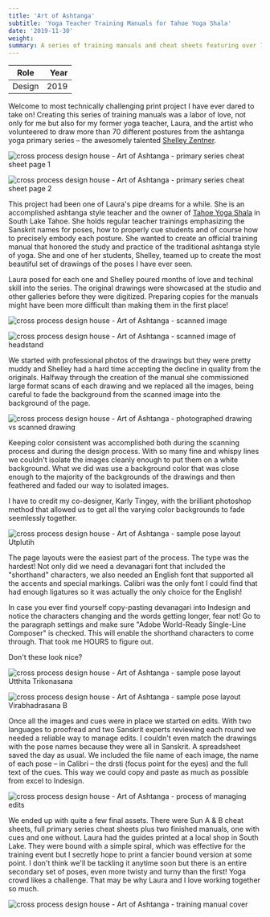 ```yaml
---
title: 'Art of Ashtanga'
subtitle: 'Yoga Teacher Training Manuals for Tahoe Yoga Shala'
date: '2019-11-30'
weight: 
summary: A series of training manuals and cheat sheets featuring over 70 hand-drawn pencil illustrations of each pose in the ashtanga yoga primary series. 
---
```


| Role | Year |
| ----------- | -----------: |
| Design | 2019 |

Welcome to most technically challenging print project I have ever dared to take on! Creating this series of training manuals was a labor of love, not only for me but also for my former yoga teacher, Laura, and the artist who volunteered to draw more than 70 different postures from the ashtanga yoga primary series – the awesomely talented [Shelley Zentner](http://shelleyzen.us/home/catalog/art-of-astanga/). 

![cross process design house - Art of Ashtanga - primary series cheat sheet page 1](/images/work/tahoeyogashala/cross-process-design-house-Ashtanga-Yoga-Primary-Series-CHEAT-SHEET-pg1.jpg "Ashtanga Yoga Primary Series Training Manual - primary series cheat sheet page 1")

![cross process design house - Art of Ashtanga - primary series cheat sheet page 2](/images/work/tahoeyogashala/cross-process-design-house-Ashtanga-Yoga-Primary-Series-CHEAT-SHEET-pg2.jpg "Ashtanga Yoga Primary Series Training Manual - primary series cheat sheet page 2")

This project had been one of Laura's pipe dreams for a while. She is an accomplished ashtanga style teacher and the owner of [Tahoe Yoga Shala](https://tahoeyogashala.com) in South Lake Tahoe. She holds regular teacher trainings emphasizing the Sanskrit names for poses, how to properly cue students and of course how to precisely embody each posture. She wanted to create an official training manual that honored the study and practice of the traditional ashtanga style of yoga. She and one of her students, Shelley, teamed up to create the most beautiful set of drawings of the poses I have ever seen. 

Laura posed for each one and Shelley poured months of love and techinal skill into the series. The original drawings were showcased at the studio and other galleries before they were digitized. Preparing copies for the manuals might have been more difficult than making them in the first place!  

![cross process design house - Art of Ashtanga - scanned image](/images/work/tahoeyogashala/cross-process-design-house-Art_of_Ashtanga_scanned-drawing-sample1.jpg "Ashtanga Yoga Primary Series Training Manual - scanned image of original illustration by Shelley Zentner")   

![cross process design house - Art of Ashtanga - scanned image of headstand](/images/work/tahoeyogashala/cross-process-design-house-Art_of_Ashtanga_scanned-drawing-sample2.jpg "Ashtanga Yoga Primary Series Training Manual - scanned image of original illustration of headstand by Shelley Zentner") 

We started with professional photos of the drawings but they were pretty muddy and Shelley had a hard time accepting the decline in quality from the originals. Halfway through the creation of the manual she commissioned large format scans of each drawing and we replaced all the images, being careful to fade the background from the scanned image into the background of the page. 

![cross process design house - Art of Ashtanga - photographed drawing vs scanned drawing](/images/work/tahoeyogashala/cross-process-design-house-Art_of_Ashtanga_scanned-photo-vs-scan.jpg "Ashtanga Yoga Primary Series Training Manual - photo and scan of drawing side by side")

Keeping color consistent was accomplished both during the scanning process and during the design process. With so many fine and whispy lines we couldn't isolate the images cleanly enough to put them on a white background. What we did was use a background color that was close enough to the majority of the backgrounds of the drawings and then feathered and faded our way to isolated images. 

I have to credit my co-designer, Karly Tingey, with the brilliant photoshop method that allowed us to get all the varying color backgrounds to fade seemlessly together. 

![cross process design house - Art of Ashtanga - sample pose layout Utplutih](/images/work/tahoeyogashala/cross-process-design-house-Art_of_Ashtanga_Teacher_Training_Manual_Utplutih.jpg "Ashtanga Yoga Primary Series Training Manual - Utplutih pose page layout")

The page layouts were the easiest part of the process. The type was the hardest! Not only did we need a devanagari font that included the "shorthand" characters, we also needed an English font that supported all the accents and special markings. Calibri was the only font I could find that had enough ligatures so it was actually the only choice for the English!  

In case you ever find yourself copy-pasting devanagari into Indesign and notice the characters changing and the words getting longer, fear not! Go to the paragraph settings and make sure "Adobe World-Ready Single-Line Composer" is checked. This will enable the shorthand characters to come through. That took me HOURS to figure out. 

Don't these look nice?

![cross process design house - Art of Ashtanga - sample pose layout Utthita Trikonasana](/images/work/tahoeyogashala/cross-process-design-house-Art_of_Ashtanga_Teacher_Training_Manual_Utthita_Trikonasana.jpg "Ashtanga Yoga Primary Series Training Manual - Utthita Trikonasana pose page layout")

![cross process design house - Art of Ashtanga - sample pose layout Virabhadrasana B](/images/work/tahoeyogashala/cross-process-design-house-Art_of_Ashtanga_Teacher_Training_Manual_Virabhadrasana_B.jpg "Ashtanga Yoga Primary Series Training Manual - Virabhadrasana B pose page layout")

Once all the images and cues were in place we started on edits. With two languages to proofread and two Sanskrit experts reviewing each round we needed a reliable way to manage edits. I couldn't even match the drawings with the pose names because they were all in Sanskrit. A spreadsheet saved the day as usual. We included the file name of each image, the name of each pose – in Calibri – the drsti (focus point for the eyes) and the full text of the cues. This way we could copy and paste as much as possible from excel to Indesign.

![cross process design house - Art of Ashtanga - process of managing edits](/images/work/tahoeyogashala/cross-process-design-house-Art_of_Ashtanga_Teacher_Training_Manual_managing-edits.png "Ashtanga Yoga Primary Series Training Manual - managing edits")

We ended up with quite a few final assets. There were Sun A & B cheat sheets, full primary series cheat sheets plus two finished manuals, one with cues and one without. Laura had the guides printed at a local shop in South Lake. They were bound with a simple spiral, which was effective for the training event but I secretly hope to print a fancier bound version at some point. I don't think we'll be tackling it anytime soon but there is an entire secondary set of poses, even more twisty and turny than the first! Yoga crowd likes a challenge. That may be why Laura and I love working together so much. 

![cross process design house - Art of Ashtanga - training manual cover](/images/work/tahoeyogashala/cross-process-design-house-Art_of_Ashtanga_Teacher_Training_Manual_cover.jpg "Ashtanga Yoga Primary Series Training Manual - cover")